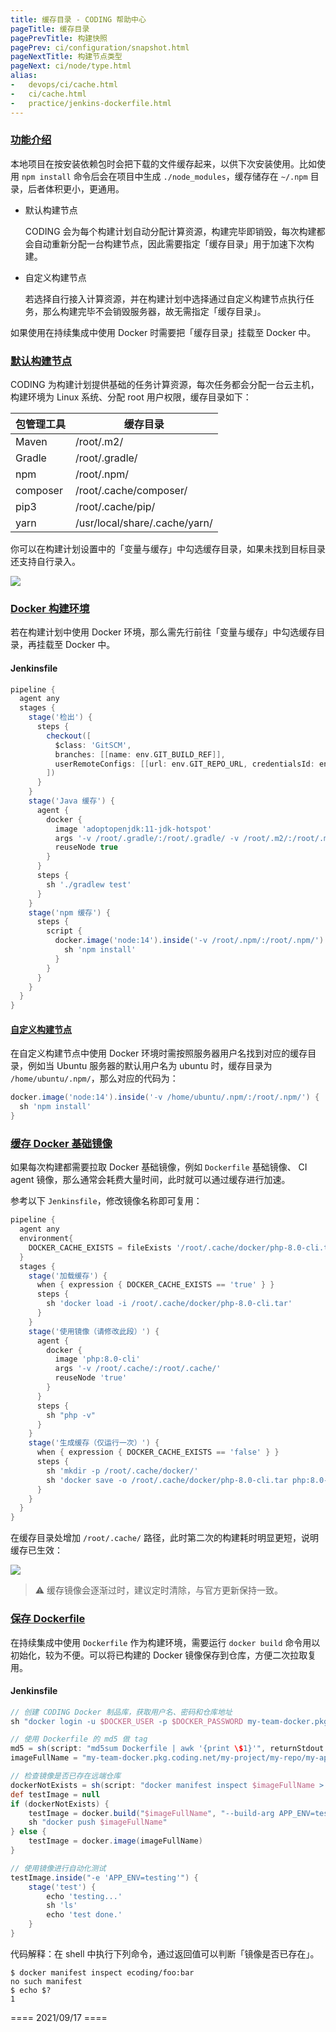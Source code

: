 ```yaml
---
title: 缓存目录 - CODING 帮助中心
pageTitle: 缓存目录
pagePrevTitle: 构建快照
pagePrev: ci/configuration/snapshot.html
pageNextTitle: 构建节点类型
pageNext: ci/node/type.html
alias: 
-   devops/ci/cache.html
-   ci/cache.html
-   practice/jenkins-dockerfile.html
---
```


### [功能介绍](#intro)

本地项目在按安装依赖包时会把下载的文件缓存起来，以供下次安装使用。比如使用 `npm install` 命令后会在项目中生成 `./node_modules`，缓存储存在 `~/.npm` 目录，后者体积更小，更通用。

-   默认构建节点

    CODING 会为每个构建计划自动分配计算资源，构建完毕即销毁，每次构建都会自动重新分配一台构建节点，因此需要指定「缓存目录」用于加速下次构建。

-   自定义构建节点

    若选择自行接入计算资源，并在构建计划中选择通过自定义构建节点执行任务，那么构建完毕不会销毁服务器，故无需指定「缓存目录」。

如果使用在持续集成中使用 Docker 时需要把「缓存目录」挂载至 Docker 中。

### [默认构建节点](#default)

CODING 为构建计划提供基础的任务计算资源，每次任务都会分配一台云主机，构建环境为 Linux 系统、分配 root 用户权限，缓存目录如下：

包管理工具 | 缓存目录
---------|--------------
Maven    | /root/.m2/
Gradle   | /root/.gradle/
npm      | /root/.npm/
composer | /root/.cache/composer/
pip3     | /root/.cache/pip/
yarn     | /usr/local/share/.cache/yarn/

你可以在构建计划设置中的「变量与缓存」中勾选缓存目录，如果未找到目标目录还支持自行录入。

![](https://help-assets.codehub.cn/enterprise/20210917164846.png)

### [Docker 构建环境](#build-in-docker)

若在构建计划中使用 Docker 环境，那么需先行前往「变量与缓存」中勾选缓存目录，再挂载至 Docker 中。

#### Jenkinsfile

```groovy
pipeline {
  agent any
  stages {
    stage('检出') {
      steps {
        checkout([
          $class: 'GitSCM',
          branches: [[name: env.GIT_BUILD_REF]], 
          userRemoteConfigs: [[url: env.GIT_REPO_URL, credentialsId: env.CREDENTIALS_ID]]
        ])
      }
    }
    stage('Java 缓存') {
      agent {
        docker {
          image 'adoptopenjdk:11-jdk-hotspot'
          args '-v /root/.gradle/:/root/.gradle/ -v /root/.m2/:/root/.m2/'
          reuseNode true
        }
      }
      steps {
        sh './gradlew test'
      }
    }
    stage('npm 缓存') {
      steps {
        script {
          docker.image('node:14').inside('-v /root/.npm/:/root/.npm/') {
            sh 'npm install'
          }
        }
      }
    }
  }
}
```

#### [自定义构建节点](#customize)

在自定义构建节点中使用 Docker 环境时需按照服务器用户名找到对应的缓存目录，例如当 Ubuntu 服务器的默认用户名为 ubuntu 时，缓存目录为 `/home/ubuntu/.npm/`，那么对应的代码为：

```groovy
docker.image('node:14').inside('-v /home/ubuntu/.npm/:/root/.npm/') {
  sh 'npm install'
}
```

### [缓存 Docker 基础镜像](#docker-image)

如果每次构建都需要拉取 Docker 基础镜像，例如 `Dockerfile` 基础镜像、 CI agent 镜像，那么通常会耗费大量时间，此时就可以通过缓存进行加速。

参考以下 `Jenkinsfile`，修改镜像名称即可复用：

```groovy
pipeline {
  agent any
  environment{
    DOCKER_CACHE_EXISTS = fileExists '/root/.cache/docker/php-8.0-cli.tar'
  }
  stages {
    stage('加载缓存') {
      when { expression { DOCKER_CACHE_EXISTS == 'true' } }
      steps {
        sh 'docker load -i /root/.cache/docker/php-8.0-cli.tar'
      }
    }
    stage('使用镜像（请修改此段）') {
      agent {
        docker {
          image 'php:8.0-cli'
          args '-v /root/.cache/:/root/.cache/'
          reuseNode 'true'
        }
      }
      steps {
        sh "php -v"
      }
    }
    stage('生成缓存（仅运行一次）') {
      when { expression { DOCKER_CACHE_EXISTS == 'false' } }
      steps {
        sh 'mkdir -p /root/.cache/docker/'
        sh 'docker save -o /root/.cache/docker/php-8.0-cli.tar php:8.0-cli'
      }
    }
  }
}
```

在缓存目录处增加 `/root/.cache/` 路径，此时第二次的构建耗时明显更短，说明缓存已生效：

![](https://help-assets.codehub.cn/enterprise/20210917174342.png)

> ⚠️  缓存镜像会逐渐过时，建议定时清除，与官方更新保持一致。

### [保存 Dockerfile](#dockerfile)
 
在持续集成中使用 `Dockerfile` 作为构建环境，需要运行 `docker build` 命令用以初始化，较为不便。可以将已构建的 Docker 镜像保存到仓库，方便二次拉取复用。

#### Jenkinsfile

```groovy
// 创建 CODING Docker 制品库，获取用户名、密码和仓库地址
sh "docker login -u $DOCKER_USER -p $DOCKER_PASSWORD my-team-docker.pkg.coding.net"

// 使用 Dockerfile 的 md5 做 tag
md5 = sh(script: "md5sum Dockerfile | awk '{print \$1}'", returnStdout: true).trim()
imageFullName = "my-team-docker.pkg.coding.net/my-project/my-repo/my-app:dev-${md5}"

// 检查镜像是否已存在远端仓库
dockerNotExists = sh(script: "docker manifest inspect $imageFullName > /dev/null", returnStatus: true)
def testImage = null
if (dockerNotExists) {
    testImage = docker.build("$imageFullName", "--build-arg APP_ENV=testing ./")
    sh "docker push $imageFullName"
} else {
    testImage = docker.image(imageFullName)
}

// 使用镜像进行自动化测试
testImage.inside("-e 'APP_ENV=testing'") {
    stage('test') {
        echo 'testing...'
        sh 'ls'
        echo 'test done.'
    }
}
```

代码解释：在 shell 中执行下列命令，通过返回值可以判断「镜像是否已存在」。

```shell
$ docker manifest inspect ecoding/foo:bar
no such manifest
$ echo $?
1
```

==== 2021/09/17 ====
